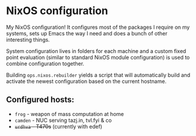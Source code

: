NixOS configuration
===================

My NixOS configuration! It configures most of the packages I require
on my systems, sets up Emacs the way I need and does a bunch of other
interesting things.

System configuration lives in folders for each machine and a custom
fixed point evaluation (similar to standard NixOS module
configuration) is used to combine configuration together.

Building `ops.nixos.rebuilder` yields a script that will automatically
build and activate the newest configuration based on the current
hostname.

## Configured hosts:

* `frog` - weapon of mass computation at home
* `camden` - NUC serving tazj.in, tvl.fyi & co
* ~~`urdhva` - T470s~~ (currently with edef)
